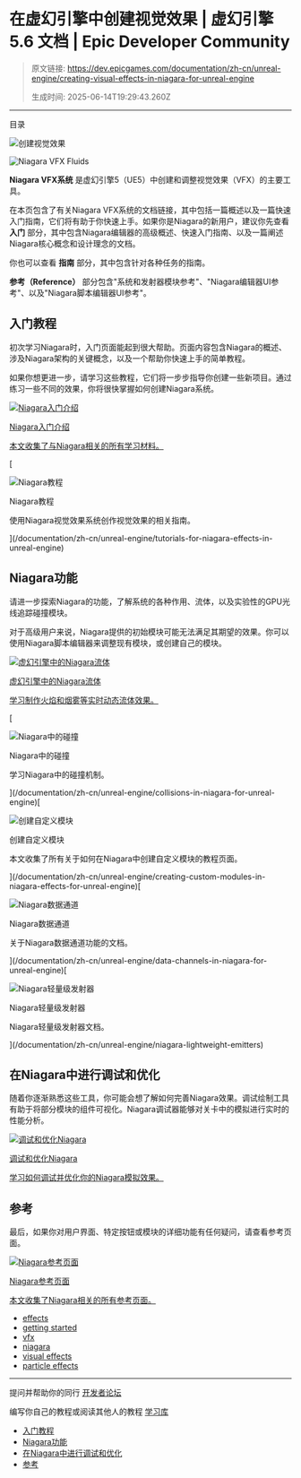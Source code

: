 # 在虚幻引擎中创建视觉效果 | 虚幻引擎 5.6 文档 | Epic Developer Community

> 原文链接: https://dev.epicgames.com/documentation/zh-cn/unreal-engine/creating-visual-effects-in-niagara-for-unreal-engine
> 
> 生成时间: 2025-06-14T19:29:43.260Z

---

目录

![创建视觉效果](https://dev.epicgames.com/community/api/documentation/image/92c75b7d-eafe-41fb-afab-644db48c51d5?resizing_type=fill&width=1920&height=335)

![Niagara VFX Fluids](https://d1iv7db44yhgxn.cloudfront.net/documentation/images/40e4c66b-01c3-4d1c-a51b-9cad1e6d6998/physics-fluids-1.gif)

**Niagara VFX系统** 是虚幻引擎5（UE5）中创建和调整视觉效果（VFX）的主要工具。

在本页包含了有关Niagara VFX系统的文档链接，其中包括一篇概述以及一篇快速入门指南，它们将有助于你快速上手。如果你是Niagara的新用户，建议你先查看 **入门** 部分，其中包含Niagara编辑器的高级概述、快速入门指南、以及一篇阐述Niagara核心概念和设计理念的文档。

你也可以查看 **指南** 部分，其中包含针对各种任务的指南。

**参考（Reference）** 部分包含"系统和发射器模块参考"、"Niagara编辑器UI参考"、以及"Niagara脚本编辑器UI参考"。

## 入门教程

初次学习Niagara时，入门页面能起到很大帮助。页面内容包含Niagara的概述、涉及Niagara架构的关键概念，以及一个帮助你快速上手的简单教程。

如果你想更进一步，请学习这些教程，它们将一步步指导你创建一些新项目。通过练习一些不同的效果，你将很快掌握如何创建Niagara系统。

[](/documentation/zh-cn/unreal-engine/getting-started-in-niagara-effects-for-unreal-engine)

[![Niagara入门介绍](https://d1iv7db44yhgxn.cloudfront.net/documentation/images/e2bcd556-507f-4279-8029-c91ac5b69c1f/topic-image.png)](/documentation/zh-cn/unreal-engine/getting-started-in-niagara-effects-for-unreal-engine)

[Niagara入门介绍](/documentation/zh-cn/unreal-engine/getting-started-in-niagara-effects-for-unreal-engine)

[本文收集了与Niagara相关的所有学习材料。](/documentation/zh-cn/unreal-engine/getting-started-in-niagara-effects-for-unreal-engine)

[

![Niagara教程](https://d1iv7db44yhgxn.cloudfront.net/documentation/images/490dc916-f797-445f-ac47-a47df1ed146e/topic-image.png)

Niagara教程

使用Niagara视觉效果系统创作视觉效果的相关指南。





](/documentation/zh-cn/unreal-engine/tutorials-for-niagara-effects-in-unreal-engine)

## Niagara功能

请进一步探索Niagara的功能，了解系统的各种作用、流体，以及实验性的GPU光线追踪碰撞模块。

对于高级用户来说，Niagara提供的初始模块可能无法满足其期望的效果。你可以使用Niagara脚本编辑器来调整现有模块，或创建自己的模块。

[](/documentation/zh-cn/unreal-engine/niagara-fluids-in-unreal-engine)

[![虚幻引擎中的Niagara流体](https://d1iv7db44yhgxn.cloudfront.net/documentation/images/8faabd3d-e0c1-4abe-8767-78b4f902a6ae/niagara-fluids-topic.png)](/documentation/zh-cn/unreal-engine/niagara-fluids-in-unreal-engine)

[虚幻引擎中的Niagara流体](/documentation/zh-cn/unreal-engine/niagara-fluids-in-unreal-engine)

[学习制作火焰和烟雾等实时动态流体效果。](/documentation/zh-cn/unreal-engine/niagara-fluids-in-unreal-engine)

[

![Niagara中的碰撞](https://d1iv7db44yhgxn.cloudfront.net/documentation/images/12ee5c4b-77c7-48ec-95ba-86cf666d7eb9/collisions-topic.png)

Niagara中的碰撞

学习Niagara中的碰撞机制。





](/documentation/zh-cn/unreal-engine/collisions-in-niagara-for-unreal-engine)[

![创建自定义模块](https://d1iv7db44yhgxn.cloudfront.net/documentation/images/27aab86f-8cf9-40ce-859b-4d00c73dccd8/topic-image.png)

创建自定义模块

本文收集了所有关于如何在Niagara中创建自定义模块的教程页面。





](/documentation/zh-cn/unreal-engine/creating-custom-modules-in-niagara-effects-for-unreal-engine)[

![Niagara数据通道](https://d1iv7db44yhgxn.cloudfront.net/documentation/images/f5336fe0-cad4-4d98-b7a2-c8e6712b38b8/niagara-landing-topic.png)

Niagara数据通道

关于Niagara数据通道功能的文档。





](/documentation/zh-cn/unreal-engine/data-channels-in-niagara-for-unreal-engine)[

![Niagara轻量级发射器](https://d1iv7db44yhgxn.cloudfront.net/documentation/images/b364af05-ccf4-4d19-a8c8-592c87ff9b78/niagara-landing-topic.png)

Niagara轻量级发射器

Niagara轻量级发射器文档。





](/documentation/zh-cn/unreal-engine/niagara-lightweight-emitters)

## 在Niagara中进行调试和优化

随着你逐渐熟悉这些工具，你可能会想了解如何完善Niagara效果。调试绘制工具有助于将部分模块的组件可视化。Niagara调试器能够对关卡中的模拟进行实时的性能分析。

[](/documentation/zh-cn/unreal-engine/debugging-and-optimization-in-niagara-effects-for-unreal-engine)

[![调试和优化Niagara](https://d1iv7db44yhgxn.cloudfront.net/documentation/images/9541ff41-1bda-4944-a347-eecfae360d73/topic-image.png)](/documentation/zh-cn/unreal-engine/debugging-and-optimization-in-niagara-effects-for-unreal-engine)

[调试和优化Niagara](/documentation/zh-cn/unreal-engine/debugging-and-optimization-in-niagara-effects-for-unreal-engine)

[学习如何调试并优化你的Niagara模拟效果。](/documentation/zh-cn/unreal-engine/debugging-and-optimization-in-niagara-effects-for-unreal-engine)

## 参考

最后，如果你对用户界面、特定按钮或模块的详细功能有任何疑问，请查看参考页面。

[](/documentation/zh-cn/unreal-engine/reference-for-niagara-effects-in-unreal-engine)

[![Niagara参考页面](https://d1iv7db44yhgxn.cloudfront.net/documentation/images/d60a2af2-3e68-4af2-b28a-ec4ee0e3fb48/topic-image.png)](/documentation/zh-cn/unreal-engine/reference-for-niagara-effects-in-unreal-engine)

[Niagara参考页面](/documentation/zh-cn/unreal-engine/reference-for-niagara-effects-in-unreal-engine)

[本文收集了Niagara相关的所有参考页面。](/documentation/zh-cn/unreal-engine/reference-for-niagara-effects-in-unreal-engine)

-   [effects](https://dev.epicgames.com/community/search?query=effects)
-   [getting started](https://dev.epicgames.com/community/search?query=getting%20started)
-   [vfx](https://dev.epicgames.com/community/search?query=vfx)
-   [niagara](https://dev.epicgames.com/community/search?query=niagara)
-   [visual effects](https://dev.epicgames.com/community/search?query=visual%20effects)
-   [particle effects](https://dev.epicgames.com/community/search?query=particle%20effects)

* * *

提问并帮助你的同行 [开发者论坛](https://forums.unrealengine.com/categories?tag=unreal-engine)

编写你自己的教程或阅读其他人的教程 [学习库](https://dev.epicgames.com/community/unreal-engine/learning)

-   [入门教程](/documentation/zh-cn/unreal-engine/creating-visual-effects-in-niagara-for-unreal-engine#%E5%85%A5%E9%97%A8%E6%95%99%E7%A8%8B)
-   [Niagara功能](/documentation/zh-cn/unreal-engine/creating-visual-effects-in-niagara-for-unreal-engine#niagara%E5%8A%9F%E8%83%BD)
-   [在Niagara中进行调试和优化](/documentation/zh-cn/unreal-engine/creating-visual-effects-in-niagara-for-unreal-engine#%E5%9C%A8niagara%E4%B8%AD%E8%BF%9B%E8%A1%8C%E8%B0%83%E8%AF%95%E5%92%8C%E4%BC%98%E5%8C%96)
-   [参考](/documentation/zh-cn/unreal-engine/creating-visual-effects-in-niagara-for-unreal-engine#%E5%8F%82%E8%80%83)